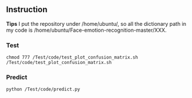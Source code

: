 ## Instruction
**Tips** I put the repository under /home/ubuntu/, so all the dictionary path in my code is /home/ubuntu/Face-emotion-recognition-master/XXX. 

### Test
```
chmod 777 /Test/code/test_plot_confusion_matrix.sh
/Test/code/test_plot_confusion_matrix.sh
```

### Predict
```
python /Test/code/predict.py